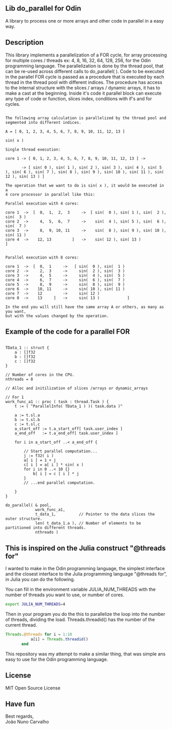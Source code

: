 ## Lib do_parallel for Odin
A library to process one or more arrays and other code in parallel in a easy way. 

## Description
This library implements a parallelization of a FOR cycle, for array processing for multiple cores / threads ex: 4, 8, 16, 32, 64, 128, 256, for the Odin programming language. The parallelization is done by the thread pool, that can be re-used across different calls to do_parallel( ). Code to be executed in the parallel FOR cycle is passed as a procedure that is executed by each thread in the thread pool with different indices. The procedure has access to the internal structure with the slices / arrays / dynamic arrays, it has to make a cast at the beginning. Inside it's code it parallel block can execute any type of code or function, slices index, conditions with if's and for cycles.

```

The following array calculation is parallelized by the thread pool and
segmented into different indices.
  
A = [ 0, 1, 2, 3, 4, 5, 6, 7, 8, 9, 10, 11, 12, 13 ]

sin( x )

Single thread execution:

core 1 -> [ 0, 1, 2, 3, 4, 5, 6, 7, 8, 9, 10, 11, 12, 13 ] -> 
        
       -> [ sin( 0 ), sin( 1 ), sin( 2 ), sin( 3 ), sin( 4 ), sin( 5 ), sin( 6 ), sin( 7 ), sin( 8 ), sin( 9 ), sin( 10 ), sin( 11 ), sin( 12 ), sin( 13 ) ]

The operation that we want to do is sin( x ), it would be executed in a
4 core processor in parallel like this:

Parallel execution with 4 cores:

core 1  ->  [  0,  1,  2,  3     ->  [ sin(  0 ), sin( 1 ), sin(  2 ), sin(  3 )   
core 2  ->     4,  5,  6,  7     ->    sin(  4 ), sin( 5 ), sin(  6 ), sin(  7 )  
core 3  ->     8,  9, 10, 11     ->    sin(  8 ), sin( 9 ), sin( 10 ), sin( 11 )  
core 4  ->    12, 13         ]   ->    sin( 12 ), sin( 13 )                      ]


Parallel execution with 8 cores:
  
core 1  ->  [  0,  1     ->   [ sin(  0 ), sin(  1 )
core 2  ->     2,  3     ->     sin(  2 ), sin(  3 )
core 3  ->     4,  5     ->     sin(  4 ), sin(  5 )
core 4  ->     6,  7     ->     sin(  6 ), sin(  7 )
core 5  ->     8,  9     ->     sin(  8 ), sin(  9 )
core 6  ->    10, 11     ->     sin( 10 ), sin( 11 )
core 7  ->    12         ->     sin( 12 )
core 8  ->    13     ]   ->     sin( 13 )            ]

In the end you will still have the same array A or others, as many as you want,
but with the values changed by the operation.

```

## Example of the code for a parallel FOR

``` odin

TData_1 :: struct {
    a : []f32
    b : []f32
    c : []f32
} 

// Number of cores in the CPU.
nthreads = 8

// Alloc and initilization of slices /arrays or dynamic_arrays

// For 1
work_func_a1 :: proc ( task : thread.Task ) {
    t := ( ^ParallelInfo( TData_1 ) )( task.data )^

    a := t.sl.a
    b := t.sl.b
    c := t.sl.c
    a_start_off := t.a_start_off[ task.user_index ]
    a_end_off   := t.a_end_off[ task.user_index ]
    
    for i in a_start_off ..< a_end_off {
        
        // Start parallel computation...  
        j := f32( i )
        a[ i ] = 1 + j
        c[ i ] = a[ i ] * sin( x )
        for i in 0 ..< 10 {}
            b[ i ] = c [ i ] * j
        }
        // ...end parallel computation.

    }
}

do_parallel( & pool,
             work_func_a1,
             t_data_1,          // Pointer to the data slices the outer structure.
             len( t_data_1.a ), // Number of elements to be partitioned into different threads.
             nthreads ) 

```

## This is inspired on the Julia construct "@threads for"
I wanted to make in the Odin programming language, the simplest interface and the closest interface to the Julia programming language "@threads for", in Julia you can do the following.

You can fill in the environment variable JULIA_NUM_THREADS with the number of threads you want to use, or number of cores. 

``` bash
export JULIA_NUM_THREADS=4
```

Then in your program you do the this to parallelize the loop into the number of threads, dividing the load. Threads.threadid() has the number of the current thread.

``` julia
Threads.@threads for i = 1:10
           a[i] = Threads.threadid()
       end
```

This repository was my attempt to make a similar thing, that was simple ans easy to use for the Odin programming language.

## License
MIT Open Source License

## Have fun
Best regards, <br>
João Nuno Carvalho




